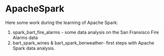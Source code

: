 # ApacheSpark

Here some work during the learning of Apache Spark:
1. spark_bart_fire_alarms - some data analysis on the San Fransisco Fire Alarms data
2. bart_spark_wines & bart_spark_berweather- first steps with Apache Spark data analysis.

